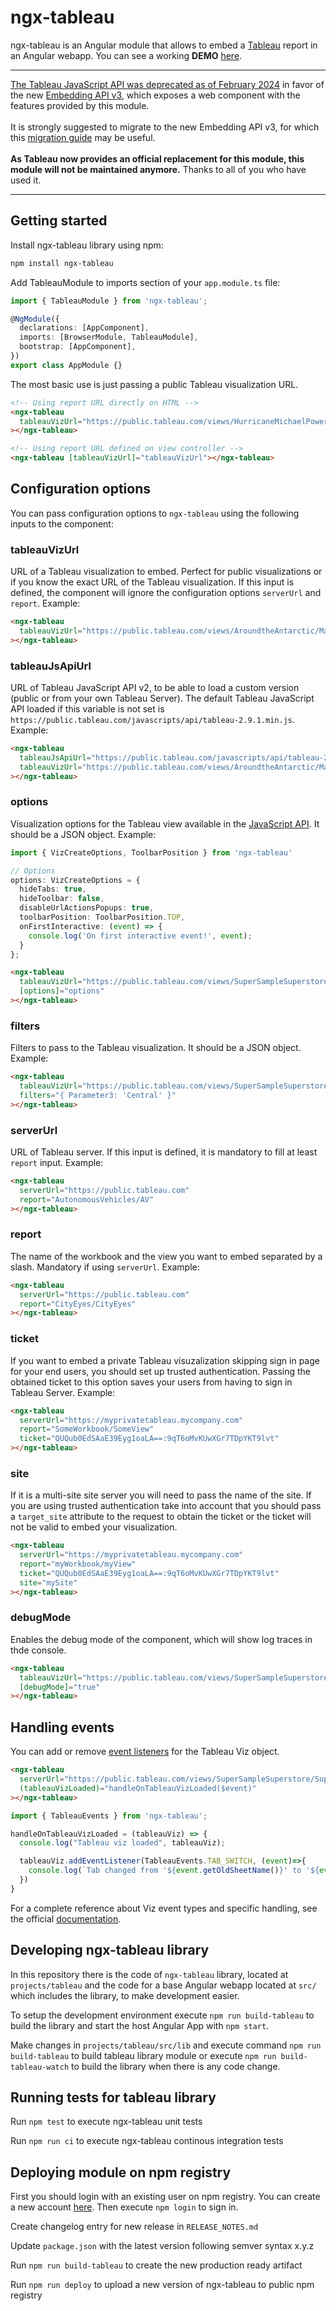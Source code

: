 # ngx-tableau

ngx-tableau is an Angular module that allows to embed a [Tableau](https://www.tableau.com/) report in an Angular webapp. You can see a working **DEMO** [here](https://stackblitz.com/edit/ngx-tableau).

***
<a href="https://help.tableau.com/current/api/js_api/en-us/JavaScriptAPI/js_api.htm" target="_blank">The Tableau JavaScript API was deprecated as of February 2024</a> in favor of the new <a href="https://help.tableau.com/current/api/embedding_api/en-us/index.html" target="_blank">Embedding API v3</a>, which exposes a web component with the features provided by this module.
<br /><br />
It is strongly suggested to migrate to the new Embedding API v3, for which this <a href="https://help.tableau.com/current/api/embedding_api/en-us/docs/embedding_api_migration_guide.html" target="_blank">migration guide</a> may be useful.
<br /><br />
<strong>As Tableau now provides an official replacement for this module, this module will not be maintained anymore.</strong> Thanks to all of you who have used it.
***

## Getting started

Install ngx-tableau library using npm:

```bash
npm install ngx-tableau
```

Add TableauModule to imports section of your `app.module.ts` file:

```typescript
import { TableauModule } from 'ngx-tableau';

@NgModule({
  declarations: [AppComponent],
  imports: [BrowserModule, TableauModule],
  bootstrap: [AppComponent],
})
export class AppModule {}
```

The most basic use is just passing a public Tableau visualization URL.

```html
<!-- Using report URL directly on HTML -->
<ngx-tableau
  tableauVizUrl="https://public.tableau.com/views/HurricaneMichaelPowerOutages/Outages"
></ngx-tableau>

<!-- Using report URL defined on view controller -->
<ngx-tableau [tableauVizUrl]="tableauVizUrl"></ngx-tableau>
```

## Configuration options

You can pass configuration options to `ngx-tableau` using the following inputs to the component:

### tableauVizUrl

URL of a Tableau visualization to embed. Perfect for public visualizations or if you know the exact URL of the Tableau visualization. If this input is defined, the component will ignore the configuration options `serverUrl` and `report`. Example:

```html
<ngx-tableau
  tableauVizUrl="https://public.tableau.com/views/AroundtheAntarctic/MapClean"
></ngx-tableau>
```

### tableauJsApiUrl

URL of Tableau JavaScript API v2, to be able to load a custom version (public or from your own Tableau Server). The default Tableau JavaScript API loaded if this variable is not set is `https://public.tableau.com/javascripts/api/tableau-2.9.1.min.js`. Example:

```html
<ngx-tableau
  tableauJsApiUrl="https://public.tableau.com/javascripts/api/tableau-2.9.1.min.js"
  tableauVizUrl="https://public.tableau.com/views/AroundtheAntarctic/MapClean"
></ngx-tableau>
```

### options

Visualization options for the Tableau view available in the [JavaScript API](https://help.tableau.com/current/api/js_api/en-us/JavaScriptAPI/js_api_ref.htm#vizcreateoptions_record). It should be a JSON object. Example:

```typescript
import { VizCreateOptions, ToolbarPosition } from 'ngx-tableau'

// Options
options: VizCreateOptions = {
  hideTabs: true,
  hideToolbar: false,
  disableUrlActionsPopups: true,
  toolbarPosition: ToolbarPosition.TOP,
  onFirstInteractive: (event) => {
    console.log('On first interactive event!', event);
  }
};
```

``` html
<ngx-tableau
  tableauVizUrl="https://public.tableau.com/views/SuperSampleSuperstore/SuperDescriptive"
  [options]="options"
></ngx-tableau>
```

### filters

Filters to pass to the Tableau visualization. It should be a JSON object. Example:

```html
<ngx-tableau
  tableauVizUrl="https://public.tableau.com/views/SuperSampleSuperstore/SuperDescriptive"
  filters="{ Parameter3: 'Central' }"
></ngx-tableau>
```

### serverUrl

URL of Tableau server. If this input is defined, it is mandatory to fill at least `report` input. Example:

```html
<ngx-tableau
  serverUrl="https://public.tableau.com"
  report="AutonomousVehicles/AV"
></ngx-tableau>
```

### report

The name of the workbook and the view you want to embed separated by a slash. Mandatory if using `serverUrl`. Example:

```html
<ngx-tableau
  serverUrl="https://public.tableau.com"
  report="CityEyes/CityEyes"
></ngx-tableau>
```

### ticket

If you want to embed a private Tableau visuzalization skipping sign in page for your end users, you should set up trusted authentication. Passing the obtained ticket to this option saves your users from having to sign in Tableau Server. Example:

```html
<ngx-tableau
  serverUrl="https://myprivatetableau.mycompany.com"
  report="SomeWorkbook/SomeView"
  ticket="QUQub0EdSAaE39Eyg1oaLA==:9qT6oMvKUwXGr7TDpYKT9lvt"
></ngx-tableau>
```

### site

If it is a multi-site site server you will need to pass the name of the site. If you are using trusted authentication take into account that you should pass a `target_site` attribute to the request to obtain the ticket or the ticket will not be valid to embed your visualization.

```html
<ngx-tableau
  serverUrl="https://myprivatetableau.mycompany.com"
  report="myWorkbook/myView"
  ticket="QUQub0EdSAaE39Eyg1oaLA==:9qT6oMvKUwXGr7TDpYKT9lvt"
  site="mySite"
></ngx-tableau>
```

### debugMode

Enables the debug mode of the component, which will show log traces in thde console.

```html
<ngx-tableau
  tableauVizUrl="https://public.tableau.com/views/SuperSampleSuperstore/SuperDescriptive"
  [debugMode]="true"
></ngx-tableau>
```

## Handling events

You can add or remove [event listeners](https://help.tableau.com/current/api/js_api/en-us/JavaScriptAPI/js_api_ref.htm#viz_event_classes) for the Tableau Viz object.

```html
<ngx-tableau
  serverUrl="https://public.tableau.com/views/SuperSampleSuperstore/SuperDescriptive"
  (tableauVizLoaded)="handleOnTableauVizLoaded($event)"
></ngx-tableau>
```

```typescript
import { TableauEvents } from 'ngx-tableau';

handleOnTableauVizLoaded = (tableauViz) => {
  console.log("Tableau viz loaded", tableauViz);

  tableauViz.addEventListener(TableauEvents.TAB_SWITCH, (event)=>{
    console.log(`Tab changed from '${event.getOldSheetName()}' to '${event.getNewSheetName()}'`, event)
  })
}
```

For a complete reference about Viz event types and specific handling, see the official [documentation](https://help.tableau.com/current/api/js_api/en-us/JavaScriptAPI/js_api_ref.htm#viz_event_classes).

## Developing ngx-tableau library

In this repository there is the code of `ngx-tableau` library, located at `projects/tableau` and the code for a base Angular webapp located at `src/` which includes the library, to make development easier.

To setup the development environment execute `npm run build-tableau` to build the library and start the host Angular App with `npm start`.

Make changes in `projects/tableau/src/lib` and execute command `npm run build-tableau` to build tableau library module or execute `npm run build-tableau-watch` to build the library when there is any code change.

## Running tests for tableau library

Run `npm test` to execute ngx-tableau unit tests

Run `npm run ci` to execute ngx-tableau continous integration tests

## Deploying module on npm registry

First you should login with an existing user on npm registry. You can create a new account [here](https://docs.npmjs.com/creating-a-new-npm-user-account). Then execute `npm login` to sign in.

Create changelog entry for new release in `RELEASE_NOTES.md`

Update `package.json` with the latest version following semver syntax x.y.z

Run `npm run build-tableau` to create the new production ready artifact

Run `npm run deploy` to upload a new version of ngx-tableau to public npm registry
